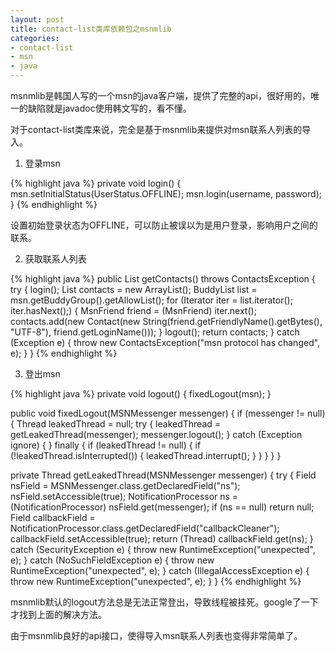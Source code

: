 ```yaml
---
layout: post
title: contact-list类库依赖包之msnmlib
categories:
- contact-list
- msn
- java
---
```

msnmlib是韩国人写的一个msn的java客户端，提供了完整的api，很好用的，唯一的缺陷就是javadoc使用韩文写的，看不懂。

对于contact-list类库来说，完全是基于msnmlib来提供对msn联系人列表的导入。

1. 登录msn

{% highlight java %}
private void login() {
    msn.setInitialStatus(UserStatus.OFFLINE);
    msn.login(username, password);
}
{% endhighlight %}

设置初始登录状态为OFFLINE，可以防止被误以为是用户登录，影响用户之间的联系。

2. 获取联系人列表

{% highlight java %}
public List<Contact> getContacts() throws ContactsException {
    try {
        login();
        List<Contact> contacts = new ArrayList<Contact>();
        BuddyList list = msn.getBuddyGroup().getAllowList();
        for (Iterator iter = list.iterator(); iter.hasNext();) {
            MsnFriend friend = (MsnFriend) iter.next();
            contacts.add(new Contact(new String(friend.getFriendlyName().getBytes(), "UTF-8"), friend.getLoginName()));
        }
        logout();
        return contacts;
    } catch (Exception e) {
        throw new ContactsException("msn protocol has changed", e);
    }
}
{% endhighlight %}

3. 登出msn

{% highlight java %}
private void logout() {
    fixedLogout(msn);
}

public void fixedLogout(MSNMessenger messenger) {
    if (messenger != null) {
        Thread leakedThread = null;
        try {
            leakedThread = getLeakedThread(messenger);
            messenger.logout();
        } catch (Exception ignore) {
        } finally {
            if (leakedThread != null) {
                if (!leakedThread.isInterrupted()) {
                    leakedThread.interrupt();
                }
            }
        }
    }
}

private Thread getLeakedThread(MSNMessenger messenger) {
    try {
        Field nsField = MSNMessenger.class.getDeclaredField("ns");
        nsField.setAccessible(true);
        NotificationProcessor ns = (NotificationProcessor) nsField.get(messenger);
        if (ns == null)
            return null;
        Field callbackField = NotificationProcessor.class.getDeclaredField("callbackCleaner");
        callbackField.setAccessible(true);
        return (Thread) callbackField.get(ns);
    } catch (SecurityException e) {
        throw new RuntimeException("unexpected", e);
    } catch (NoSuchFieldException e) {
        throw new RuntimeException("unexpected", e);
    } catch (IllegalAccessException e) {
        throw new RuntimeException("unexpected", e);
    }
}
{% endhighlight %}

msnmlib默认的logout方法总是无法正常登出，导致线程被挂死。google了一下才找到上面的解决方法。

由于msnmlib良好的api接口，使得导入msn联系人列表也变得非常简单了。

